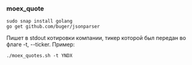 ### moex_quote
```
sudo snap install golang
go get github.com/buger/jsonparser
```
Пишет в stdout котировки компании, тикер которой был передан во флаге -t, --ticker.
Пример: 
```
./moex_quotes.sh -t YNDX
```